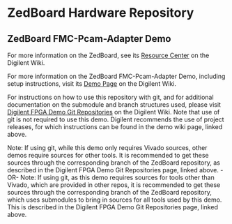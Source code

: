 # ZedBoard Hardware Repository

## ZedBoard FMC-Pcam-Adapter Demo

For more information on the ZedBoard, see its [Resource Center](https://reference.digilentinc.com/reference/programmable-logic/ZedBoard/start) on the Digilent Wiki.

For more information on the ZedBoard FMC-Pcam-Adapter Demo, including setup instructions, visit its [Demo Page](https://reference.digilentinc.com/reference/programmable-logic/zedboard/demos/fmc-pcam) on the Digilent Wiki.

For instructions on how to use this repository with git, and for additional documentation on the submodule and branch structures used, please visit [Digilent FPGA Demo Git Repositories](https://reference.digilentinc.com/reference/programmable-logic/documents/git) on the Digilent Wiki. Note that use of git is not required to use this demo. Digilent recommends the use of project releases, for which instructions can be found in the demo wiki page, linked above.

Note: If using git, while this demo only requires Vivado sources, other demos require sources for other tools. It is recommended to get these sources through the corresponding branch of the ZedBoard repository, as described in the Digilent FPGA Demo Git Repositories page, linked above.
-OR-
Note: If using git, as this demo requires sources for tools other than Vivado, which are provided in other repos, it is recommended to get these sources through the corresponding branch of the ZedBoard repository, which uses submodules to bring in sources for all tools used by this demo. This is described in the Digilent FPGA Demo Git Repositories page, linked above.

